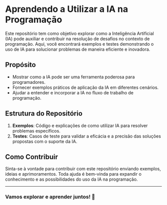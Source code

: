 # Aprendendo a Utilizar a IA na Programação

Este repositório tem como objetivo explorar como a Inteligência Artificial (IA) pode auxiliar e contribuir na resolução de desafios no contexto de programação. Aqui, você encontrará exemplos e testes demonstrando o uso de IA para solucionar problemas de maneira eficiente e inovadora.

## Propósito

- Mostrar como a IA pode ser uma ferramenta poderosa para programadores.
- Fornecer exemplos práticos de aplicação da IA em diferentes cenários.
- Ajudar a entender e incorporar a IA no fluxo de trabalho de programação.

## Estrutura do Repositório

1. **Exemplos**: Código e explicações de como utilizar IA para resolver problemas específicos.
2. **Testes**: Casos de teste para validar a eficácia e a precisão das soluções propostas com o suporte da IA.

## Como Contribuir

Sinta-se à vontade para contribuir com este repositório enviando exemplos, ideias e aprimoramentos. Toda ajuda é bem-vinda para expandir o conhecimento e as possibilidades do uso da IA na programação.

---

### Vamos explorar e aprender juntos! 🚀
